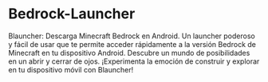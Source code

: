 # Bedrock-Launcher
Blauncher: Descarga Minecraft Bedrock en Android. Un launcher poderoso y fácil de usar que te permite acceder rápidamente a la versión Bedrock de Minecraft en tu dispositivo Android. Descubre un mundo de posibilidades en un abrir y cerrar de ojos. ¡Experimenta la emoción de construir y explorar en tu dispositivo móvil con Blauncher!
